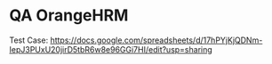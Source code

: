 # QA OrangeHRM
Test Case: https://docs.google.com/spreadsheets/d/17hPYjKjQDNm-IepJ3PUxU20jirD5tbR6w8e96GGi7HI/edit?usp=sharing
